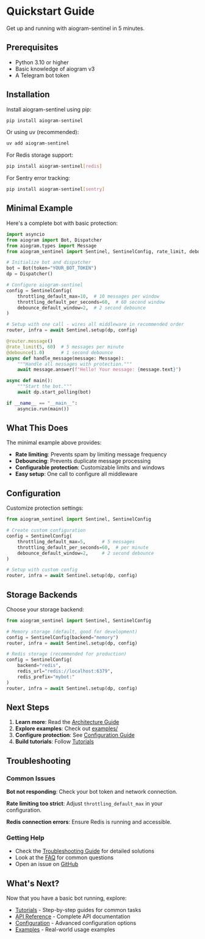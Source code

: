 # Quickstart Guide

Get up and running with aiogram-sentinel in 5 minutes.

## Prerequisites

- Python 3.10 or higher
- Basic knowledge of aiogram v3
- A Telegram bot token

## Installation

Install aiogram-sentinel using pip:

```bash
pip install aiogram-sentinel
```

Or using uv (recommended):

```bash
uv add aiogram-sentinel
```

For Redis storage support:

```bash
pip install aiogram-sentinel[redis]
```

For Sentry error tracking:

```bash
pip install aiogram-sentinel[sentry]
```

## Minimal Example

Here's a complete bot with basic protection:

```python
import asyncio
from aiogram import Bot, Dispatcher
from aiogram.types import Message
from aiogram_sentinel import Sentinel, SentinelConfig, rate_limit, debounce

# Initialize bot and dispatcher
bot = Bot(token="YOUR_BOT_TOKEN")
dp = Dispatcher()

# Configure aiogram-sentinel
config = SentinelConfig(
    throttling_default_max=10,  # 10 messages per window
    throttling_default_per_seconds=60,  # 60 second window
    debounce_default_window=2,  # 2 second debounce
)

# Setup with one call - wires all middleware in recommended order
router, infra = await Sentinel.setup(dp, config)

@router.message()
@rate_limit(5, 60)  # 5 messages per minute
@debounce(1.0)      # 1 second debounce
async def handle_message(message: Message):
    """Handle all messages with protection."""
    await message.answer(f"Hello! Your message: {message.text}")

async def main():
    """Start the bot."""
    await dp.start_polling(bot)

if __name__ == "__main__":
    asyncio.run(main())
```

## What This Does

The minimal example above provides:

- **Rate limiting**: Prevents spam by limiting message frequency
- **Debouncing**: Prevents duplicate message processing
- **Configurable protection**: Customizable limits and windows
- **Easy setup**: One call to configure all middleware

## Configuration

Customize protection settings:

```python
from aiogram_sentinel import Sentinel, SentinelConfig

# Create custom configuration
config = SentinelConfig(
    throttling_default_max=5,      # 5 messages
    throttling_default_per_seconds=60,  # per minute
    debounce_default_window=2,     # 2 second debounce
)

# Setup with custom config
router, infra = await Sentinel.setup(dp, config)
```

## Storage Backends

Choose your storage backend:

```python
from aiogram_sentinel import Sentinel, SentinelConfig

# Memory storage (default, good for development)
config = SentinelConfig(backend="memory")
router, infra = await Sentinel.setup(dp, config)

# Redis storage (recommended for production)
config = SentinelConfig(
    backend="redis",
    redis_url="redis://localhost:6379",
    redis_prefix="mybot:"
)
router, infra = await Sentinel.setup(dp, config)
```

## Next Steps

1. **Learn more**: Read the [Architecture Guide](ARCHITECTURE.md)
2. **Explore examples**: Check out [examples/](../examples/)
3. **Configure protection**: See [Configuration Guide](configuration.md)
4. **Build tutorials**: Follow [Tutorials](tutorials/)

## Troubleshooting

### Common Issues

**Bot not responding**: Check your bot token and network connection.

**Rate limiting too strict**: Adjust `throttling_default_max` in your configuration.

**Redis connection errors**: Ensure Redis is running and accessible.

### Getting Help

- Check the [Troubleshooting Guide](troubleshooting.md) for detailed solutions
- Look at the [FAQ](faq.md) for common questions
- Open an issue on [GitHub](https://github.com/ArmanAvanesyan/aiogram-sentinel/issues)

## What's Next?

Now that you have a basic bot running, explore:

- [Tutorials](tutorials/) - Step-by-step guides for common tasks
- [API Reference](api/) - Complete API documentation
- [Configuration](configuration.md) - Advanced configuration options
- [Examples](../examples/) - Real-world usage examples
